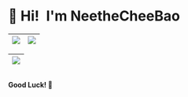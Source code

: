 # 👋 Hi!&ensp;I'm NeetheCheeBao

| <a href="https://github.com/NeetheCheeBao"><img src="https://github-readme-stats.vercel.app/api?username=NeetheCheeBao&show_icons=true&theme=ambient_gradient&hide_rank=true" /></a> | <a href="https://github.com/NeetheCheeBao"><img src="https://github-readme-stats.vercel.app/api/top-langs/?username=NeetheCheeBao&layout=compact&theme=react&hide_border=true&bg_color=0D1117" /></a> |
|---|---|

| <a href="https://github.com/NeetheCheeBao"><img src="https://github-readme-stats.vercel.app/api/pin/?username=NeetheCheeBao&repo=github-readme-stats&cache_seconds=86400&theme=ambient_gradient" /></a> |
|---|

##
**Good Luck! 🍺**
